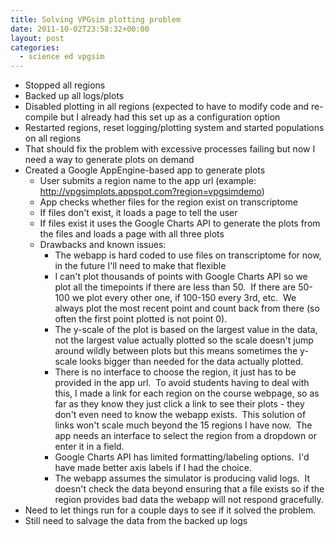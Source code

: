 ```yaml
---
title: Solving VPGsim plotting problem
date: 2011-10-02T23:58:32+00:00
layout: post
categories:
  - science ed vpgsim
---
```

  * Stopped all regions
  * Backed up all logs/plots
  * Disabled plotting in all regions (expected to have to modify code and re-compile but I already had this set up as a configuration option
  * Restarted regions, reset logging/plotting system and started populations on all regions
  * That should fix the problem with excessive processes failing but now I need a way to generate plots on demand
  * Created a Google AppEngine-based app to generate plots
      * User submits a region name to the app url (example: <a href="http://vpgsimplots.appspot.com?region=vpgsimdemo" target="_blank">http://vpgsimplots.appspot.com?region=vpgsimdemo</a>)
      * App checks whether files for the region exist on transcriptome
      * If files don't exist, it loads a page to tell the user
      * If files exist it uses the Google Charts API to generate the plots from the files and loads a page with all three plots
      * Drawbacks and known issues:
          * The webapp is hard coded to use files on transcriptome for now, in the future I'll need to make that flexible
          * I can't plot thousands of points with Google Charts API so we plot all the timepoints if there are less than 50.  If there are 50-100 we plot every other one, if 100-150 every 3rd, etc.  We always plot the most recent point and count back from there (so often the first point plotted is not point 0).
          * The y-scale of the plot is based on the largest value in the data, not the largest value actually plotted so the scale doesn't jump around wildly between plots but this means sometimes the y-scale looks bigger than needed for the data actually plotted.
          * There is no interface to choose the region, it just has to be provided in the app url.  To avoid students having to deal with this, I made a link for each region on the course webpage, so as far as they know they just click a link to see their plots - they don't even need to know the webapp exists.  This solution of links won't scale much beyond the 15 regions I have now.  The app needs an interface to select the region from a dropdown or enter it in a field.
          * Google Charts API has limited formatting/labeling options.  I'd have made better axis labels if I had the choice.
          * The webapp assumes the simulator is producing valid logs.  It doesn't check the data beyond ensuring that a file exists so if the region provides bad data the webapp will not respond gracefully.
  * Need to let things run for a couple days to see if it solved the problem.
  * Still need to salvage the data from the backed up logs
